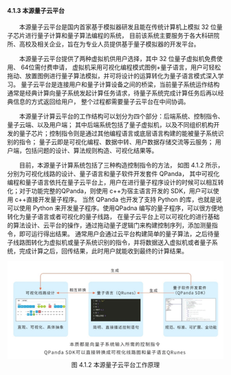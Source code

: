 #### 4.1.3 本源量子云平台

&emsp;&emsp;本源量子云平台是国内首家基于模拟器研发且能在传统计算机上模拟 32 位量子芯片进行量子计算和量子算法编程的系统，
目前该系统主要服务于各大科研院所、高校及相关企业，旨在为专业人员提供基于量子模拟器的开发平台。

&emsp;&emsp;本源量子云平台提供了两种虚拟机供用户选择，其中 32 位量子虚拟机免费使用、 64位需付费申请，
虚拟机采用可视化编程模式图例+量子语言，用户可轻松拖动、放置图例进行量子算法模拟，并可将设计的运算转化为量子语言模式深入学习。
量子云平台是连接用户和量子计算设备之间的桥梁，当前量子系统运作结构通常是经典计算向量子系统发起计算任务请求，待量子系统完成计算任务后再以经典信息的方式返回给用户，
整个过程都需要量子云平台在中间协调。

&emsp;&emsp;本源量子计算云平台的工作结构可以划分为四个部分：后端系统、控制指令、量子云端、以及用户端；
其中后端系统包括了量子虚拟机，以及不同组织机构开发的量子芯片；控制指令则是通过其他编程语言或底层语言构建的能被量子系统识别的指令； 
量子云即是可视化编程、数据中转、用户数据存储交流等云服务； 用户端，包括问题的设计、算法规则构造、可视化结果等。

&emsp;&emsp;目前，本源量子计算系统包括了三种构造控制指令的方法， 如图 4.1.2 所示， 分别为可视化线路的设计、量子语言和量子软件开发套件 QPanda，
其中可视化编程和量子语言依托在量子云平台上，用户在进行量子程序设计的时候可以相互转化；对于功能完整的QPanda，则使用 c++为宿主语言开发的 SDK，用户可以使用 c++直接开发量子程序。
当然 QPanda 也开发了支持 Python 的库，也就是说可以使用 Python 来开发量子程序。使用QPadna 编写的量子程序，可以很方便地转化为量子语言或者可视化的量子线路，
在量子云平台上可以可视化的进行基础的算法设计、云平台的操作，通过拖动量子逻辑门来构建控制序列，添加测量指令，即可运行得出结果。
通常用户会通过云平台构建简单的量子算法，之后待量子线路图转化为虚拟机或量子系统识别的指令，并将数据送入虚拟机或者量子系统，完成计算之后，回传结果，此时用户就能收到最终的计算结果。

<div align=center>

![图 4.1.2 本源量子云平台工作原理](../../../images/图%204.1.2%20本源量子云平台工作原理)
图 4.1.2 本源量子云平台工作原理

</div>